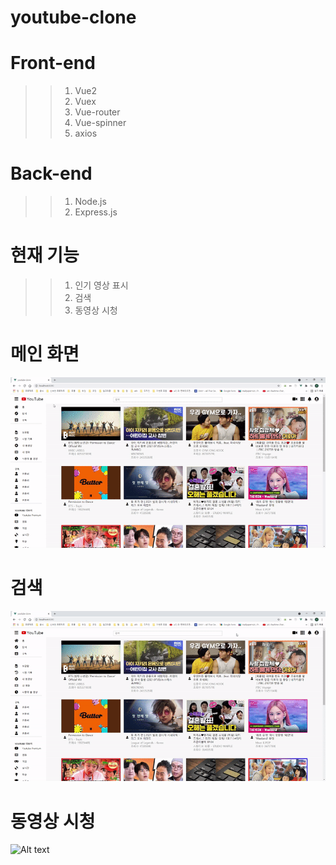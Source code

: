 # youtube-clone

# Front-end
> > 1. Vue2
> > 2. Vuex
> > 3. Vue-router
> > 4. Vue-spinner
> > 5. axios

# Back-end
> > 1. Node.js
> > 2. Express.js

# 현재 기능
> > 1. 인기 영상 표시
> > 2. 검색
> > 3. 동영상 시청

# 메인 화면
![Alt text](/gif/main.gif)

# 검색
![Alt text](/gif/search.gif)

# 동영상 시청
![Alt text](/gif/video.gif)
